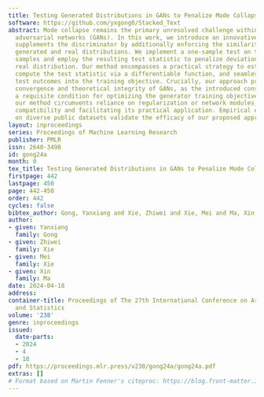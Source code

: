 ```yaml
---
title: Testing Generated Distributions in GANs to Penalize Mode Collapse
software: https://github.com/yxgong0/Stacked_Text
abstract: Mode collapse remains the primary unresolved challenge within generative
  adversarial networks (GANs). In this work, we introduce an innovative approach that
  supplements the discriminator by additionally enforcing the similarity between the
  generated and real distributions. We implement a one-sample test on the generated
  samples and employ the resulting test statistic to penalize deviations from the
  real distribution. Our method encompasses a practical strategy to estimate distributions,
  compute the test statistic via a differentiable function, and seamlessly incorporate
  test outcomes into the training objective. Crucially, our approach preserves the
  convergence and theoretical integrity of GANs, as the introduced constraint represents
  a requisite condition for optimizing the generator training objective. Notably,
  our method circumvents reliance on regularization or network modules, enhancing
  compatibility and facilitating its practical application. Empirical evaluations
  on diverse public datasets validate the efficacy of our proposed approach.
layout: inproceedings
series: Proceedings of Machine Learning Research
publisher: PMLR
issn: 2640-3498
id: gong24a
month: 0
tex_title: Testing Generated Distributions in GANs to Penalize Mode Collapse
firstpage: 442
lastpage: 450
page: 442-450
order: 442
cycles: false
bibtex_author: Gong, Yanxiang and Xie, Zhiwei and Xie, Mei and Ma, Xin
author:
- given: Yanxiang
  family: Gong
- given: Zhiwei
  family: Xie
- given: Mei
  family: Xie
- given: Xin
  family: Ma
date: 2024-04-18
address:
container-title: Proceedings of The 27th International Conference on Artificial Intelligence
  and Statistics
volume: '238'
genre: inproceedings
issued:
  date-parts:
  - 2024
  - 4
  - 18
pdf: https://proceedings.mlr.press/v238/gong24a/gong24a.pdf
extras: []
# Format based on Martin Fenner's citeproc: https://blog.front-matter.io/posts/citeproc-yaml-for-bibliographies/
---
```

